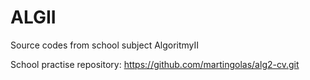 # ALGII
Source codes from school subject AlgoritmyII

School practise repository: https://github.com/martingolas/alg2-cv.git
